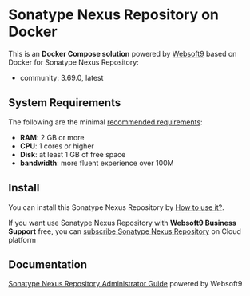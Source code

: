 # Sonatype Nexus Repository on Docker  

This is an **Docker Compose solution** powered by [Websoft9](https://www.websoft9.com) based on Docker for Sonatype Nexus Repository:


 - community:  3.69.0, latest


## System Requirements

The following are the minimal [recommended requirements](https://help.sonatype.com/en/installation-methods.html):

* **RAM**: 2 GB or more
* **CPU**: 1 cores or higher
* **Disk**: at least 1 GB of free space
* **bandwidth**: more fluent experience over 100M  

## Install

You can install this Sonatype Nexus Repository by [How to use it?](https://github.com/Websoft9/docker-library#how-to-use-it).   

If you want use Sonatype Nexus Repository with **Websoft9 Business Support** free, you can [subscribe Sonatype Nexus Repository](https://www.websoft9.com/apps) on Cloud platform

## Documentation

[Sonatype Nexus Repository Administrator Guide](https://support.websoft9.com/docs/nexus) powered by Websoft9